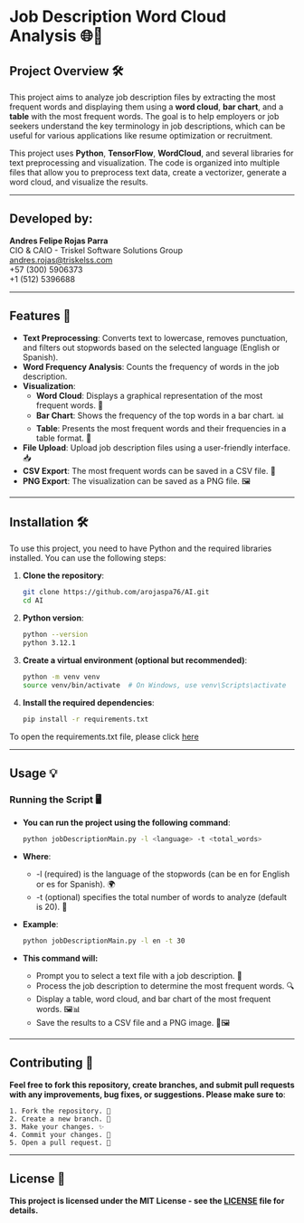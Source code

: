 # Job Description Word Cloud Analysis 🌐💼

## Project Overview 🛠️

This project aims to analyze job description files by extracting the most frequent words and displaying them using a **word cloud**, **bar chart**, and a **table** with the most frequent words. The goal is to help employers or job seekers understand the key terminology in job descriptions, which can be useful for various applications like resume optimization or recruitment.

This project uses **Python**, **TensorFlow**, **WordCloud**, and several libraries for text preprocessing and visualization. The code is organized into multiple files that allow you to preprocess text data, create a vectorizer, generate a word cloud, and visualize the results.

---

## Developed by:

**Andres Felipe Rojas Parra**  
CIO & CAIO - Triskel Software Solutions Group  
andres.rojas@triskelss.com  
+57 (300) 5906373  
+1 (512) 5396688


---

## Features 🎉

- **Text Preprocessing**: Converts text to lowercase, removes punctuation, and filters out stopwords based on the selected language (English or Spanish).
- **Word Frequency Analysis**: Counts the frequency of words in the job description.
- **Visualization**:
  - **Word Cloud**: Displays a graphical representation of the most frequent words. 🌈
  - **Bar Chart**: Shows the frequency of the top words in a bar chart. 📊
  - **Table**: Presents the most frequent words and their frequencies in a table format. 📅
- **File Upload**: Upload job description files using a user-friendly interface. 📥
- **CSV Export**: The most frequent words can be saved in a CSV file. 💾
- **PNG Export**: The visualization can be saved as a PNG file. 🖼️

---

## Installation 🛠️

To use this project, you need to have Python and the required libraries installed. You can use the following steps:

1. **Clone the repository**:
   ```bash
   git clone https://github.com/arojaspa76/AI.git
   cd AI
2. **Python version**:
    ```bash
    python --version
    python 3.12.1
3. **Create a virtual environment (optional but recommended)**:
    ```bash
    python -m venv venv
    source venv/bin/activate  # On Windows, use venv\Scripts\activate
4. **Install the required dependencies**:
    ```bash
    pip install -r requirements.txt

To open the requirements.txt file, please click [here](./requirements.txt)

---

## Usage 💡
### Running the Script 🖥️

- **You can run the project using the following command**:
    ```bash
    python jobDescriptionMain.py -l <language> -t <total_words>

- **Where**:
    * -l (required) is the language of the stopwords (can be en for English or es for Spanish). 🌍
    * -t (optional) specifies the total number of words to analyze (default is 20). 🔢

- **Example**:
    ```bash
    python jobDescriptionMain.py -l en -t 30

- **This command will:**

    - Prompt you to select a text file with a job description. 📂
    - Process the job description to determine the most frequent words. 🔍
    - Display a table, word cloud, and bar chart of the most frequent words. 🖼️📊
    - Save the results to a CSV file and a PNG image. 💾🖼️

---

## Contributing 🤝

**Feel free to fork this repository, create branches, and submit pull requests with any improvements, bug fixes, or suggestions. Please make sure to**:

    1. Fork the repository. 🍴
    2. Create a new branch. 🌱
    3. Make your changes. ✨
    4. Commit your changes. 📝
    5. Open a pull request. 🔁

---

## License 📜

**This project is licensed under the MIT License - see the [LICENSE](./LICENSE.txt) file for details.**